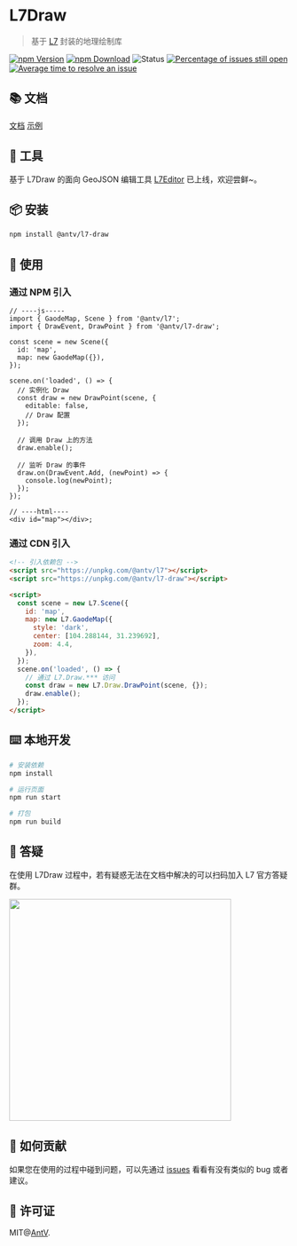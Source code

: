 # L7Draw

> 基于 [L7](https://l7.antv.vision/zh) 封装的地理绘制库

[![npm Version](https://img.shields.io/npm/v/@antv/l7-draw.svg)](https://www.npmjs.com/package/@antv/l7-draw) [![npm Download](https://img.shields.io/npm/dm/@antv/l7-draw.svg)](https://www.npmjs.com/package/@antv/l7-draw) ![Status](https://badgen.net/github/status/antvis/l7-draw) [![Percentage of issues still open](http://isitmaintained.com/badge/open/antvis/l7-draw.svg)](http://isitmaintained.com/project/antvis/l7-draw 'Percentage of issues still open') [![Average time to resolve an issue](http://isitmaintained.com/badge/resolution/antvis/l7-draw.svg)](http://isitmaintained.com/project/antvis/l7-draw 'Average time to resolve an issue')

## 📚 文档

[文档](https://antv.vision/L7Draw/docs/draw/point) [示例](https://antv.vision/L7Draw/example/point/start)

## 🔨 工具

基于 L7Draw 的面向 GeoJSON 编辑工具 [L7Editor](https://l7editor.antv.antgroup.com/) 已上线，欢迎尝鲜~。

## 📦 安装

```bash
npm install @antv/l7-draw
```

## 🔨 使用

### 通过 NPM 引入

```tsx | pure
// ----js-----
import { GaodeMap, Scene } from '@antv/l7';
import { DrawEvent, DrawPoint } from '@antv/l7-draw';

const scene = new Scene({
  id: 'map',
  map: new GaodeMap({}),
});

scene.on('loaded', () => {
  // 实例化 Draw
  const draw = new DrawPoint(scene, {
    editable: false,
    // Draw 配置
  });

  // 调用 Draw 上的方法
  draw.enable();

  // 监听 Draw 的事件
  draw.on(DrawEvent.Add, (newPoint) => {
    console.log(newPoint);
  });
});

// ----html----
<div id="map"></div>;
```

### 通过 CDN 引入

```html | pure
<!-- 引入依赖包 -->
<script src="https://unpkg.com/@antv/l7"></script>
<script src="https://unpkg.com/@antv/l7-draw"></script>

<script>
  const scene = new L7.Scene({
    id: 'map',
    map: new L7.GaodeMap({
      style: 'dark',
      center: [104.288144, 31.239692],
      zoom: 4.4,
    }),
  });
  scene.on('loaded', () => {
    // 通过 L7.Draw.*** 访问
    const draw = new L7.Draw.DrawPoint(scene, {});
    draw.enable();
  });
</script>
```

## ⌨️ 本地开发

```bash
# 安装依赖
npm install

# 运行页面
npm run start

# 打包
npm run build
```

## 💬 答疑

在使用 L7Draw 过程中，若有疑惑无法在文档中解决的可以扫码加入 L7 官方答疑群。

<img src="https://mdn.alipayobjects.com/huamei_rzapb5/afts/img/A*ndWjTqmhTlEAAAAAAAAAAAAADqWCAQ/original" width="400"/>

## 🤝 如何贡献

如果您在使用的过程中碰到问题，可以先通过 [issues](https://github.com/antvis/l7-draw/issues) 看看有没有类似的 bug 或者建议。

## 📖 许可证

MIT@[AntV](https://github.com/antvis).
